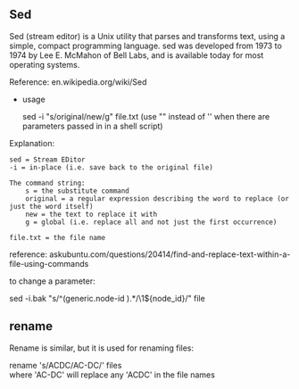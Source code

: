 Sed
------------------

Sed (stream editor) is a Unix utility that parses and transforms text, using a simple, compact programming language. sed was developed from 1973 to 1974 by Lee E. McMahon of Bell Labs, and is available today for most operating systems.

Reference: en.wikipedia.org/wiki/Sed

- usage

    sed -i "s/original/new/g" file.txt
(use "" instead of '' when there are parameters passed in in a shell script)

Explanation:

    sed = Stream EDitor
    -i = in-place (i.e. save back to the original file)

    The command string:
        s = the substitute command
        original = a regular expression describing the word to replace (or just the word itself)
        new = the text to replace it with
        g = global (i.e. replace all and not just the first occurrence)

    file.txt = the file name

reference: askubuntu.com/questions/20414/find-and-replace-text-within-a-file-using-commands


to change a parameter:

sed -i.bak "s/^\(generic.node-id \).*/\1${node_id}/" file


rename
-------------------
Rename is similar, but it is used for renaming files:

rename 's/ACDC/AC-DC/' files  
where 'AC-DC' will replace any 'ACDC' in the file names
